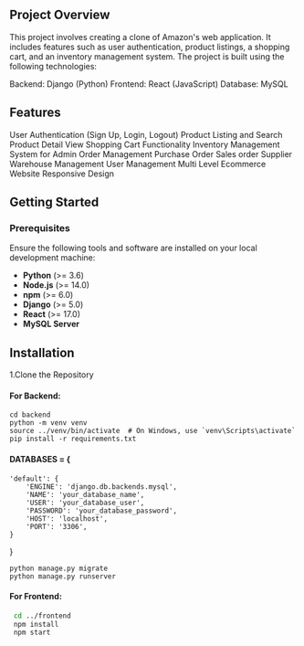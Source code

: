 ## Project Overview
This project involves creating a clone of Amazon's web application. It includes features such as user authentication, product listings, a shopping cart, and an inventory management system. The project is built using the following technologies:

Backend: Django (Python)
Frontend: React (JavaScript)
Database: MySQL

## Features
User Authentication (Sign Up, Login, Logout)
Product Listing and Search
Product Detail View
Shopping Cart Functionality
Inventory Management System for Admin
Order Management
Purchase Order
Sales order
Supplier
Warehouse Management
User Management
Multi Level Ecommerce Website
Responsive Design
## Getting Started
### Prerequisites
Ensure the following tools and software are installed on your local development machine:

- **Python** (>= 3.6)  
- **Node.js** (>= 14.0)  
- **npm** (>= 6.0)  
- **Django** (>= 5.0)  
- **React** (>= 17.0)  
- **MySQL Server**

## Installation
1.Clone the Repository

  #### For Backend:

    cd backend
    python -m venv venv
    source ../venv/bin/activate  # On Windows, use `venv\Scripts\activate`
    pip install -r requirements.txt

#### DATABASES = {
    'default': {
        'ENGINE': 'django.db.backends.mysql',
        'NAME': 'your_database_name',
        'USER': 'your_database_user',
        'PASSWORD': 'your_database_password',
        'HOST': 'localhost',
        'PORT': '3306',
    }
}

    python manage.py migrate
    python manage.py runserver


#### For Frontend:
```bash
 cd ../frontend
 npm install
 npm start
